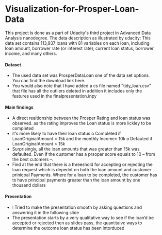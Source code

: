 # Visualization-for-Prosper-Loan-Data
This project is done as a part of Udacity's third project in Advanced Data Analysis nanodegree.  The data description as illustrated by udacity: This data set contains 113,937 loans with 81 variables on each loan, including loan amount, borrower rate (or interest rate), current loan status, borrower income, and many others. 


#### Dataset 
- The used data set was ProsperDataLoan one of the data set options. You can find the download 
link here. 
- You would also note that I have added a cs file named ”tidy_loan.csv” that file has all the 
outliers deleted in addition it includes only the features used in the finalpresentation.inpy 

 

#### Main findings  
- A direct realtionship between the Prosper Rating and loan status was observed. as the rating 
improves the Loan status is more lickley to be completed 
- it's more likely to have their loan status 
o Completed if LoanOriginalAmount < 15k and the monthly Income> 10k 
o Defauted if LoanOriginalAmount > 15k 
- Surprisingly, all the loan amounts that was greater than 15k was defaulted. Even if the 
customer has a prsoper score equals to 10 – from the best cutomers –. 
- Find at the end that there is a threeshold for accepting or rejecting the loan request which is 
depednt on both the loan amount and customer prinicpal Payments. Where for a loan to be 
completed, the customer has to have principal payments greater than the loan amount by 
one thousand dollars   
#### Presentation  
- I Tried to make the presentation smooth by asking questions and answering it in the 
following slide  
- The presentation starts by a very qualitative way to see if the loan’d be accepted or rejected 
then as slides pass, the quantitaive ways to determine the outcome loan status has been 
intorduced  


